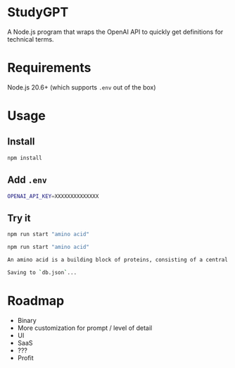 # StudyGPT

A Node.js program that wraps the OpenAI API to quickly get definitions for technical terms. 

# Requirements

Node.js 20.6+ (which supports `.env` out of the box)

# Usage

## Install

```sh
npm install
```

## Add `.env`

```sh
OPENAI_API_KEY=XXXXXXXXXXXXXX
```

## Try it

```sh
npm run start "amino acid"
```

```sh
npm run start "amino acid"

An amino acid is a building block of proteins, consisting of a central carbon atom bonded to an amino group (-NH2), a carboxyl group (-COOH), a hydrogen atom, and a unique side chain. There are 20 standard amino acids found in proteins, each with a different side chain, that determine their properties and functions. For example, glycine is the simplest amino acid with a hydrogen side chain, while phenylalanine has a benzene ring as its side chain.

Saving to `db.json`...
```

# Roadmap

- Binary
- More customization for prompt / level of detail 
- UI
- SaaS
- ???
- Profit